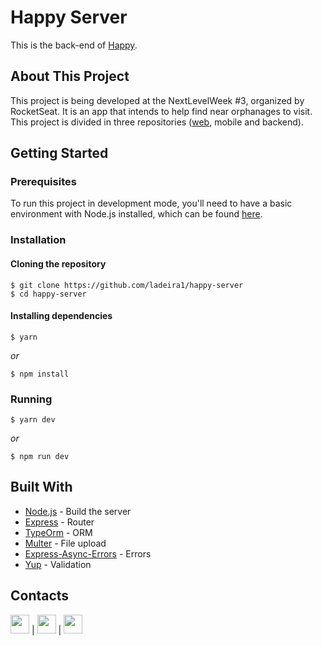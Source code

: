# Happy Server
This is the back-end of [Happy](https://github.com/ladeira1/happy-web).

## About This Project
This project is being developed at the NextLevelWeek #3, organized by RocketSeat. It is an app that intends to help find near orphanages to visit. This project is divided in three repositories ([web](https://github.com/ladeira1/happy-web), mobile and backend).

## Getting Started
### Prerequisites
To run this project in development mode, you'll need to have a basic environment with Node.js installed, which can be found [here](https://nodejs.org/en/).

### Installation
#### Cloning the repository
```
$ git clone https://github.com/ladeira1/happy-server
$ cd happy-server
```

#### Installing dependencies
```
$ yarn
```
_or_
```
$ npm install
```

### Running
```
$ yarn dev
```
_or_
```
$ npm run dev
```

## Built With
- [Node.js](https://nodejs.org/en/) - Build the server
- [Express](https://expressjs.com/) - Router
- [TypeOrm](https://typeorm.io/#/) - ORM
- [Multer](https://github.com/expressjs/multer) - File upload
- [Express-Async-Errors](https://openbase.io/js/express-async-errors/documentation) - Errors
- [Yup](https://github.com/jquense/yup) - Validation

## Contacts
<a href="https://github.com/ladeira1"><img src="https://cdn.iconscout.com/icon/free/png-512/github-153-675523.png" width="30"></a> | <a href="https://www.linkedin.com/in/victor-ladeira-26940a1b8/"><img src="https://image.flaticon.com/icons/png/512/174/174857.png" width="30"></a> | <a href="mailto:victorladeirag@gmail.com"><img src="https://image.flaticon.com/icons/png/512/281/281769.png" width="30"></a>